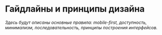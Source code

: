 # Гайдлайны и принципы дизайна

_Здесь будут описаны основные правила: mobile-first, доступность, минимализм, последовательность, принципы построения интерфейсов._ 
